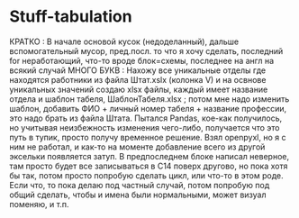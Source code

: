 # Stuff-tabulation
КРАТКО : В начале основой кусок (недоделанный), дальше вспомогательный мусор, пред.посл. то что я хочу сделать, последний for неработающий, что-то вроде блок=схемы, последнее на англ на всякий случай
МНОГО БУКВ : Нахожу все уникальные отделы где находятся работники из файла Штат.xslx (колонка V) и на освнове уникальных значений создаю xlsx файлы, каждый имеет название отдела и шаблон табеля, ШаблонТабеля.xlsx ; потом мне надо изменить шаблон, добавить ФИО + личный номер табеля + название профессии, это надо брать из файла Штата. Пытался Pandas, кое-как получилось, но учитывая неизбежность изменения чего-либо, получается что это путь в тупик, просто получу временное решение. Взял openpyxl, но я с ним не работал, и как-то на моменте добавление всего из другой эксельки появляется затуп. В предпоследнем блоке написал неверное, там просто будет все записываться в C14 поверх другово, но пока хотя бы так, потом просто попробую сделать цикл, или что-то в этом роде.
Если что, то пока делаю под частный случай, потом попробую под общий сделать, чтобы и имена были нормальными, может визуал поменяю, и т.п.
